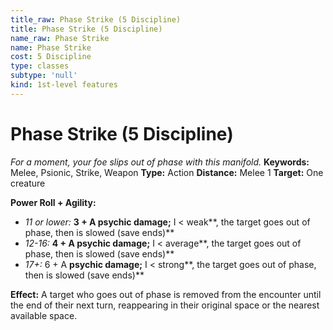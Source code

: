 ```yaml
---
title_raw: Phase Strike (5 Discipline)
title: Phase Strike (5 Discipline)
name_raw: Phase Strike
name: Phase Strike
cost: 5 Discipline
type: classes
subtype: 'null'
kind: 1st-level features
---
```


# Phase Strike (5 Discipline)

*For a moment, your foe slips out of phase with this manifold.* **Keywords:** Melee, Psionic, Strike, Weapon **Type:** Action **Distance:** Melee 1 **Target:** One creature

**Power Roll + Agility:**

- *11 or lower:* **3 + A psychic damage;** I \< weak\*\*, the target goes out of phase, then is slowed (save ends)\*\*
- *12-16:* **4 + A psychic damage;** I \< average\*\*, the target goes out of phase, then is slowed (save ends)\*\*
- *17+:* 6 + A **psychic damage;** I \< strong\*\*, the target goes out of phase, then is slowed (save ends)\*\*

**Effect:** A target who goes out of phase is removed from the encounter until the end of their next turn, reappearing in their original space or the nearest available space.
